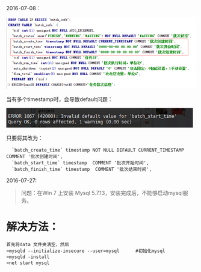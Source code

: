 2016-07-08：

![](https://github.com/316Team/316-Contest/blob/316Team/image/Mysql-error-1.png)

当有多个timestamp时，会导致default问题：

![](https://github.com/316Team/316-Contest/blob/316Team/image/Mysql-error-2.png)

只要将其改为：

```
  `batch_create_time` timestamp NOT NULL DEFAULT CURRENT_TIMESTAMP COMMENT '批次创建时间',
  `batch_start_time` timestamp  COMMENT '批次开始时间',
  `batch_finish_time` timestamp  COMMENT '批次结束时间',
```

2016-07-27:

> 问题：在Win 7 上安装 Mysql 5.7.13，安装完成后，不能够启动mysql服务。

# 解决方法：

```
首先将data 文件夹清空，然后
>mysqld --initialize-insecure --user=mysql      #初始化mysql
>mysqld -install
>net start mysql
```
